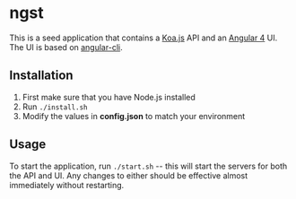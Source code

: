 # ngst

This is a seed application that contains a [Koa.js](http://koajs.com/) API and an [Angular 4](http://angular.io) UI.  The UI is based on [angular-cli](https://github.com/angular/angular-cli).

## Installation

1. First make sure that you have Node.js installed
2. Run `./install.sh`
3. Modify the values in **config.json** to match your environment

## Usage

To start the application, run `./start.sh` -- this will start the servers for both the API and UI. Any changes to either should be effective almost immediately without restarting.